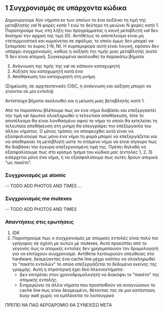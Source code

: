## 1 Συγχρονισμός σε υπάρχοντα κώδικα

Δημιουργούμε δύο νήματα εκ των οποίων το ένα αυξάνει τη τιμή της μεταβλητής *val* N φορές κατά 1 ενώ το δεύτερο τη μειώνει Ν φορές κατά 1.
Παρατηρούμε πως στη λήξη του προγράμματος η κοινή μεταβλητή *val* δεν διατηρεί την αρχική της τιμή (0). Αντιθέτως το αποτέλεσμα είναι μη ντετερμινιστικό 
και κυμαίνεται σε σφάλμα, το οποίο όμως δεν μπορεί να ξεπεράσει το έυρος [-Ν, Ν]. Η συμπεριφορά αυτή είναι λογική, εφόσον δεν υπάρχει συγχρονισμός, καθώς 
η αύξηση της τιμής μιας μεταβλητής (κατά 1) δεν είναι ατομική. Συγκεκριμένα ακολουθεί τα παρακάτω βήματα

1. Ανάγνωση της τιμής της val σε κάποιον καταχωρητή
2. Αύξηση του καταχωρητή κατά ένα
3. Αποθήκευση του καταχωρητή στη μνήμη

(Σημείωση, σε αρχιτεκτονικές CISC, η ανάγνωση και αύξηση μπορεί να γίνονται σε μία εντολή)

Αντίστοιχα βήματα ακολουθεί και η μείωση μιας βεταβλητής κατά 1.

Από τα παραπάνω βλέπουμε πως αν ένα νήμα διαβάσει και επεξεργαστεί την τιμή val πρωτού ολοκληρωθεί η τελευταία αποθήκευση, τότε το αποτέλεσμα θα είναι λανθασμένο αφού το νήμα το οποίο θα
εκτελέσει τη τελευταία αποθήκευση στη μνήμη θα επεγγράψει την επεξεργασία του άλλου νήματος. Ο μόνος τρόπος να αποφευχθεί αυτό είναι να εξασφαλισούμε πως μόνο ένα νήμα
τη φορά μπορεί να επεξεργάζεται και να αποθηκεύει τη μεταβλητή ώστε το επόμενο νήμα να είναι σίγουρο πως θα διαβάσει την έγγυρη-επεξεργασμένη τιμή της. Πρέπει δηλαδή να εξασφαλίσουμε πως στο κρίσιμο τμήμα του κώδικα μας (εντολές 1, 2, 3) εισέρχεται μόνο ένα νήμα, ή να εξασφαλίσουμε πως αυτές δρουν ατομικά "ως πακέτο".

### Συγχρονισμός με atomic

-- TODO ADD PHOTOS AND TIMES ...

### Συγχρονισμός me mutexes

-- TODO ADD PHOTOS AND TIMES

### Απαντήσεις στις ερωτήσεις

1. IDK
2. Παρατηρούμε πως ο συγχρονισμός με ατομικές εντολές είναι πολύ πιο γρήγορος σε σχέση με αυτών με mutexes. Αυτό προκύπτει από το γεγονός πως οι ατομικές εντολές δεν χρησιμοποιούν τον δρομολογητή για να επιτύχουν συγχρονισμό. Αντίθετα λειτουργούν απευθείας στο hardware, δεσμεύοντας ένα cache line μέχρι οσότου να ολοκληρωθεί το "πακέτο εντολών" το οποίο επεξεργάζεται το δεδομένο εκείνης της γραμμής. Αυτή η στρατηγική έχει δύο πλεονεκτήματα:
   - Δεν επιτρέπει στον χρονοδρομολογητή να διακόψει το "πακέτο" της ατομικής εντολής. 
   - Ενημερώνει τα άλλα νήματα που προσπαθούν να αναγνώσουν το cache line πως είναι δεσμευμένο, θέτοντας τας σε μια κατάσταση busy wait χωρίς να εμπλέκεται το
λειτουγρικό

ΠΡΕΠΕΙ ΝΑ ΠΑΩ ΑΕΡΟΔΡΟΜΙΟ ΘΑ ΣΥΝΕΧΙΣΩ ΜΕΤΑ
   


